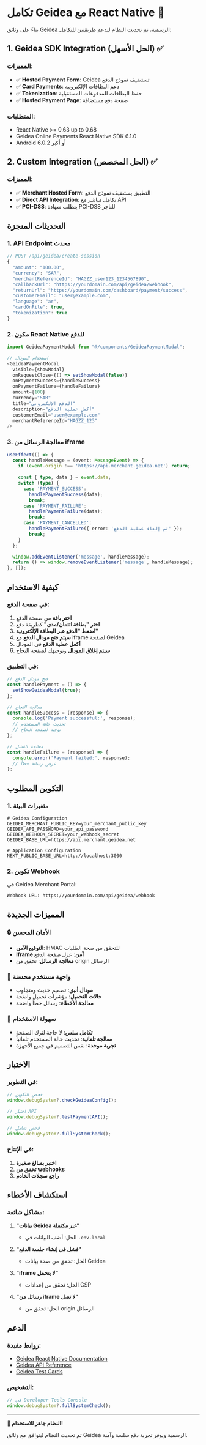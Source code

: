 # تكامل Geidea مع React Native 🚀

بناءً على [وثائق Geidea الرسمية](https://docs.geidea.net/docs/react-native)، تم تحديث النظام ليدعم طريقتين للتكامل:

## 1. Geidea SDK Integration (الحل الأسهل) ✅

### المميزات:
- ✅ **Hosted Payment Form**: Geidea تستضيف نموذج الدفع
- ✅ **Card Payments**: دعم البطاقات الإلكترونية
- ✅ **Tokenization**: حفظ البطاقات للمدفوعات المستقبلية
- ✅ **Hosted Payment Page**: صفحة دفع مستضافة

### المتطلبات:
- React Native >= 0.63 up to 0.68
- Geidea Online Payments React Native SDK 6.1.0
- Android 6.0.2 أو أكبر

## 2. Custom Integration (الحل المخصص) ✅

### المميزات:
- ✅ **Merchant Hosted Form**: التطبيق يستضيف نموذج الدفع
- ✅ **Direct API Integration**: تكامل مباشر مع API
- ✅ **PCI-DSS**: يتطلب شهادة PCI-DSS للتاجر

## التحديثات المنجزة

### 1. API Endpoint محدث

```typescript
// POST /api/geidea/create-session
{
  "amount": "100.00",
  "currency": "SAR",
  "merchantReferenceId": "HAGZZ_user123_1234567890",
  "callbackUrl": "https://yourdomain.com/api/geidea/webhook",
  "returnUrl": "https://yourdomain.com/dashboard/payment/success",
  "customerEmail": "user@example.com",
  "language": "ar",
  "cardOnFile": true,
  "tokenization": true
}
```

### 2. مكون React Native للدفع

```typescript
import GeideaPaymentModal from "@/components/GeideaPaymentModal";

// استخدام المودال
<GeideaPaymentModal
  visible={showModal}
  onRequestClose={() => setShowModal(false)}
  onPaymentSuccess={handleSuccess}
  onPaymentFailure={handleFailure}
  amount={100}
  currency="SAR"
  title="الدفع الإلكتروني"
  description="أكمل عملية الدفع"
  customerEmail="user@example.com"
  merchantReferenceId="HAGZZ_123"
/>
```

### 3. معالجة الرسائل من iframe

```typescript
useEffect(() => {
  const handleMessage = (event: MessageEvent) => {
    if (event.origin !== 'https://api.merchant.geidea.net') return;
    
    const { type, data } = event.data;
    switch (type) {
      case 'PAYMENT_SUCCESS':
        handlePaymentSuccess(data);
        break;
      case 'PAYMENT_FAILURE':
        handlePaymentFailure(data);
        break;
      case 'PAYMENT_CANCELLED':
        handlePaymentFailure({ error: 'تم إلغاء عملية الدفع' });
        break;
    }
  };

  window.addEventListener('message', handleMessage);
  return () => window.removeEventListener('message', handleMessage);
}, []);
```

## كيفية الاستخدام

### في صفحة الدفع:

1. **اختر باقة** من صفحة الدفع
2. **اختر "بطاقة ائتمان/مدى"** كطريقة دفع
3. **اضغط "الدفع عبر البطاقة الإلكترونية"**
4. **سيتم فتح مودال الدفع** مع iframe لصفحة Geidea
5. **أكمل عملية الدفع** في المودال
6. **سيتم إغلاق المودال** وتوجيهك لصفحة النجاح

### في التطبيق:

```typescript
// فتح مودال الدفع
const handlePayment = () => {
  setShowGeideaModal(true);
};

// معالجة النجاح
const handleSuccess = (response) => {
  console.log('Payment successful:', response);
  // تحديث حالة المستخدم
  // توجيه لصفحة النجاح
};

// معالجة الفشل
const handleFailure = (response) => {
  console.error('Payment failed:', response);
  // عرض رسالة خطأ
};
```

## التكوين المطلوب

### 1. متغيرات البيئة

```env
# Geidea Configuration
GEIDEA_MERCHANT_PUBLIC_KEY=your_merchant_public_key
GEIDEA_API_PASSWORD=your_api_password
GEIDEA_WEBHOOK_SECRET=your_webhook_secret
GEIDEA_BASE_URL=https://api.merchant.geidea.net

# Application Configuration
NEXT_PUBLIC_BASE_URL=http://localhost:3000
```

### 2. تكوين Webhook

في Geidea Merchant Portal:
```
Webhook URL: https://yourdomain.com/api/geidea/webhook
```

## المميزات الجديدة

### 🔒 الأمان المحسن
- **التوقيع الآمن**: HMAC للتحقق من صحة الطلبات
- **iframe آمن**: عزل صفحة الدفع
- **معالجة الرسائل**: تحقق من origin الرسائل

### 🎨 واجهة مستخدم محسنة
- **مودال أنيق**: تصميم حديث ومتجاوب
- **حالات التحميل**: مؤشرات تحميل واضحة
- **معالجة الأخطاء**: رسائل خطأ واضحة

### 🔧 سهولة الاستخدام
- **تكامل سلس**: لا حاجة لترك الصفحة
- **معالجة تلقائية**: تحديث حالة المستخدم تلقائياً
- **تجربة موحدة**: نفس التصميم في جميع الأجهزة

## الاختبار

### في التطوير:
```typescript
// فحص التكوين
window.debugSystem?.checkGeideaConfig();

// اختبار API
window.debugSystem?.testPaymentAPI();

// فحص شامل
window.debugSystem?.fullSystemCheck();
```

### في الإنتاج:
1. **اختبر بمبالغ صغيرة**
2. **تحقق من webhooks**
3. **راجع سجلات الخادم**

## استكشاف الأخطاء

### مشاكل شائعة:

1. **"بيانات Geidea غير مكتملة"**
   - الحل: أضف البيانات في `.env.local`

2. **"فشل في إنشاء جلسة الدفع"**
   - الحل: تحقق من صحة بيانات Geidea

3. **"iframe لا يتحمل"**
   - الحل: تحقق من إعدادات CSP

4. **"رسائل من iframe لا تصل"**
   - الحل: تحقق من origin الرسائل

## الدعم

### روابط مفيدة:
- [Geidea React Native Documentation](https://docs.geidea.net/docs/react-native)
- [Geidea API Reference](https://docs.geidea.net/docs/api-reference)
- [Geidea Test Cards](https://docs.geidea.net/docs/test-cards)

### التشخيص:
```typescript
// في Developer Tools Console
window.debugSystem?.fullSystemCheck();
```

---

**🎉 النظام جاهز للاستخدام!**

تم تحديث النظام ليتوافق مع وثائق Geidea الرسمية ويوفر تجربة دفع سلسة وآمنة. 